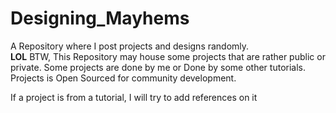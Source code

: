 # Designing_Mayhems
A Repository where I post projects and designs randomly. </br>
<b>LOL</b>
BTW, This Repository may house some projects that are rather public or private.
Some projects are done by me or Done by some other tutorials.
Projects is Open Sourced for community development.

If a project is from a tutorial, I will try to add references on it
